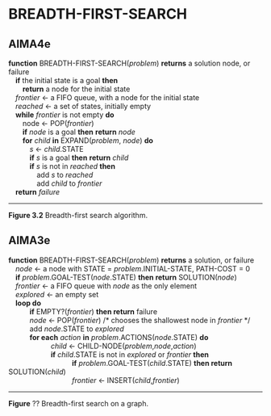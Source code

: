 # BREADTH-FIRST-SEARCH

## AIMA4e

__function__ BREADTH-FIRST-SEARCH(_problem_) __returns__ a solution node, or failure  
&emsp;__if__ the initial state is a goal __then__  
&emsp;&emsp;__return__ a node for the initial state   
&emsp;_frontier_ &larr; a FIFO queue, with a node for the initial state  
&emsp;_reached_ &larr; a set of states, initially empty  
&emsp;__while__  _frontier_ is not empty __do__  
&emsp;&emsp;node &larr; POP(_frontier_)  
&emsp;&emsp;__if__ _node_ is a goal __then__ __return__ _node_  
&emsp;&emsp;__for__ _child_ __in__ EXPAND(_problem_, _node_) __do__  
&emsp;&emsp;&emsp;_s_ &larr; _child_.STATE  
&emsp;&emsp;&emsp;__if__ _s_ is a goal __then__ __return__ _child_  
&emsp;&emsp;&emsp;__if__ _s_ is not in _reached_ __then__  
&emsp;&emsp;&emsp;&emsp;add _s_ to _reached_  
&emsp;&emsp;&emsp;&emsp;add _child_ to _frontier_  
&emsp;__return__ _failure_  

---
__Figure 3.2__ Breadth-first search algorithm.


## AIMA3e
__function__ BREADTH-FIRST-SEARCH(_problem_) __returns__ a solution, or failure  
&emsp;_node_ &larr; a node with STATE = _problem_.INITIAL\-STATE, PATH\-COST = 0    
&emsp;__if__ _problem_.GOAL\-TEST(_node_.STATE) __then return__ SOLUTION(_node_)  
&emsp;_frontier_ &larr; a FIFO queue with _node_ as the only element  
&emsp;_explored_ &larr; an empty set  
&emsp;__loop do__  
&emsp;&emsp;&emsp;__if__ EMPTY?(_frontier_) __then return__ failure  
&emsp;&emsp;&emsp;_node_ &larr; POP(_frontier_) /\* chooses the shallowest node in _frontier_ \*/  
&emsp;&emsp;&emsp;add _node_.STATE to _explored_  
&emsp;&emsp;&emsp;__for each__ _action_ __in__ _problem_.ACTIONS(_node_.STATE) __do__  
&emsp;&emsp;&emsp;&emsp;&emsp;&emsp;_child_ &larr; CHILD\-NODE(_problem_,_node_,_action_)  
&emsp;&emsp;&emsp;&emsp;&emsp;&emsp;__if__ _child_.STATE is not in _explored_ or _frontier_ __then__  
&emsp;&emsp;&emsp;&emsp;&emsp;&emsp;&emsp;&emsp;&emsp;__if__ _problem_.GOAL\-TEST(_child_.STATE) __then return__ SOLUTION(_child_)  
&emsp;&emsp;&emsp;&emsp;&emsp;&emsp;&emsp;&emsp;&emsp;_frontier_ &larr; INSERT(_child_,_frontier_)  

---
__Figure__ ?? Breadth\-first search on a graph.

